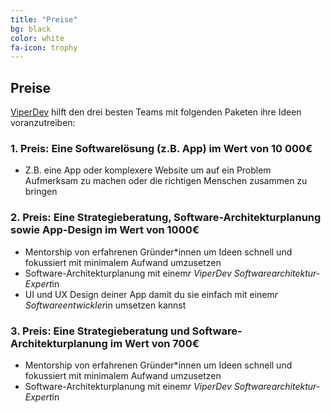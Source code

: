 ```yaml
---
title: "Preise"
bg: black
color: white
fa-icon: trophy
---
```


## Preise

[ViperDev](https://viperdev.io/) hilft den drei besten Teams mit folgenden Paketen ihre Ideen voranzutreiben:

### 1. Preis: Eine Softwarelösung (z.B. App) im Wert von 10 000€

- Z.B. eine App oder komplexere Website um auf ein Problem Aufmerksam zu machen oder die richtigen Menschen zusammen zu bringen

### 2. Preis: Eine Strategieberatung, Software-Architekturplanung sowie App-Design im Wert von 1000€

- Mentorship von erfahrenen Gründer*innen um Ideen schnell und fokussiert mit minimalem Aufwand umzusetzen
- Software-Architekturplanung mit einem*r ViperDev Softwarearchitektur-Expert*in
- UI und UX Design deiner App damit du sie einfach mit einem*r Softwareentwickler*in umsetzen kannst

### 3. Preis: Eine Strategieberatung und Software-Architekturplanung im Wert von 700€

- Mentorship von erfahrenen Gründer*innen um Ideen schnell und fokussiert mit minimalem Aufwand umzusetzen
- Software-Architekturplanung mit einem*r ViperDev Softwarearchitektur-Expert*in
